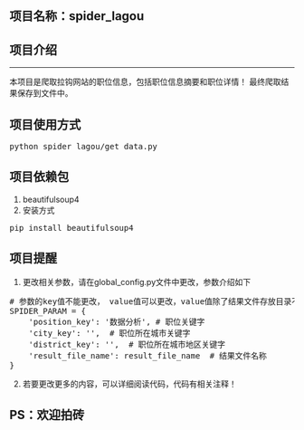 ## 项目名称：spider_lagou
## 项目介绍
--------------------------------------------------
本项目是爬取拉钩网站的职位信息，包括职位信息摘要和职位详情！
最终爬取结果保存到文件中。
## 项目使用方式
<pre>python spider_lagou/get_data.py</pre>

## 项目依赖包
1. beautifulsoup4
2. 安装方式
<pre>pip install beautifulsoup4</pre>

## 项目提醒
1. 更改相关参数，请在global_config.py文件中更改，参数介绍如下
<pre>
# 参数的key值不能更改， value值可以更改，value值除了结果文件存放目录不为空，其它默认为空
SPIDER_PARAM = {
    'position_key': '数据分析', # 职位关键字
    'city_key': '',  # 职位所在城市关键字
    'district_key': '',  # 职位所在城市地区关键字
    'result_file_name': result_file_name  # 结果文件名称
}
</pre>
2. 若要更改更多的内容，可以详细阅读代码，代码有相关注释！

## PS：欢迎拍砖
